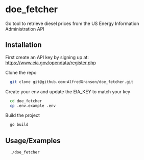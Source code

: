 
# doe_fetcher

Go tool to retrieve diesel prices from the US Energy Information Administration API


## Installation

First create an API key by signing up at: https://www.eia.gov/opendata/register.php

Clone the repo

```bash
  git clone git@github.com:AlfredGranson/doe_fetcher.git
```
Create your env and update the EIA_KEY to match your key
```bash
  cd doe_fetcher
  cp .env.example .env
```
Build the project
```bash
  go build
```
## Usage/Examples

```bash
  ./doe_fetcher
``` 
